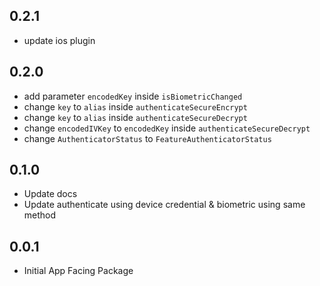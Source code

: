 ## 0.2.1

* update ios plugin

## 0.2.0

* add parameter `encodedKey` inside `isBiometricChanged`
* change `key` to `alias` inside `authenticateSecureEncrypt`
* change `key` to `alias` inside `authenticateSecureDecrypt`
* change `encodedIVKey` to `encodedKey` inside `authenticateSecureDecrypt`
* change `AuthenticatorStatus` to `FeatureAuthenticatorStatus`

## 0.1.0

* Update docs
* Update authenticate using device credential & biometric using same method

## 0.0.1

* Initial App Facing Package
